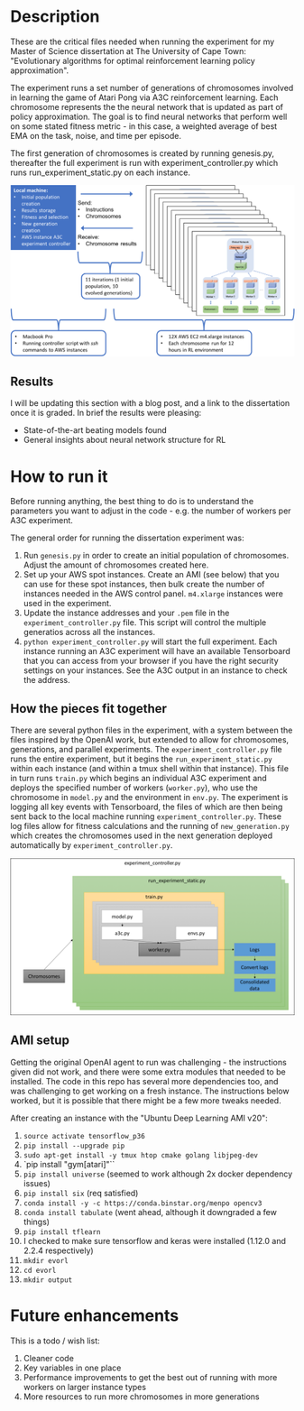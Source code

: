# Description

These are the critical files needed when running the experiment for my Master of Science dissertation at The University of Cape Town: "Evolutionary algorithms for optimal reinforcement learning policy approximation".

The experiment runs a set number of generations of chromosomes involved in learning the game of Atari Pong via A3C reinforcement learning. Each chromosome represents the the neural network that is updated as part of policy approximation. The goal is to find neural networks that perform well on some stated fitness metric - in this case, a weighted average of best EMA on the task, noise, and time per episode.

The first generation of chromosomes is created by running genesis.py, thereafter the full experiment is run with experiment_controller.py which runs run_experiment_static.py on each instance.

![Overall design](images/cuningham_2_overallexperiment.png)


## Results

I will be updating this section with a blog post, and a link to the dissertation once it is graded. In brief the results were pleasing:
* State-of-the-art beating models found
* General insights about neural network structure for RL

# How to run it

Before running anything, the best thing to do is to understand the parameters you want to adjust in the code - e.g. the number of workers per A3C experiment.

The general order for running the dissertation experiment was:

1. Run `genesis.py` in order to create an initial population of chromosomes. Adjust the amount of chromosomes created here.
2. Set up your AWS spot instances. Create an AMI (see below) that you can use for these spot instances, then bulk create the number of instances needed in the AWS control panel. `m4.xlarge` instances were used in the experiment.
3. Update the instance addresses and your `.pem` file in the `experiment_controller.py` file. This script will control the multiple generatios across all the instances.
4. `python experiment_controller.py` will start the full experiment. Each instance running an A3C experiment will have an available Tensorboard that you can access from your browser if you have the right security settings on your instances. See the A3C output in an instance to check the address.

## How the pieces fit together

There are several python files in the experiment, with a system between the files inspired by the OpenAI work, but extended to allow for chromosomes, generations, and parallel experiments. The `experiment_controller.py` file runs the entire experiment, but it begins the `run_experiment_static.py` within each instance (and within a tmux shell within that instance). This file in turn runs `train.py` which begins an individual A3C experiment and deploys the specified number of workers (`worker.py`), who use the chromosome in `model.py` and the environment in `env.py`. The experiment is logging all key events with Tensorboard, the files of which are then being sent back to the local machine running `experiment_controller.py`. These log files allow for fitness calculations and the running of `new_generation.py` which creates the chromosomes used in the next generation deployed automatically by `experiment_controller.py`.

![File linkages](images/cuningham_3_filefit.png)

## AMI setup

Getting the original OpenAI agent to run was challenging - the instructions given did not work, and there were some extra modules that needed to be installed. The code in this repo has several more dependencies too, and was challenging to get working on a fresh instance. The instructions below worked, but it is possible that there might be a few more tweaks needed.

After creating an instance with the "Ubuntu Deep Learning AMI v20":


1. `source activate tensorflow_p36`
2. `pip install --upgrade pip`
3. `sudo apt-get install -y tmux htop cmake golang libjpeg-dev`
4. `pip install "gym[atari]"``
5. `pip install universe` (seemed to work although 2x docker dependency issues)
6. `pip install six` (req satisfied)
7. `conda install -y -c https://conda.binstar.org/menpo opencv3`
8. `conda install tabulate` (went ahead, although it downgraded a few things)
9. `pip install tflearn`
10. I checked to make sure tensorflow and keras were installed (1.12.0 and 2.2.4 respectively)
11. `mkdir evorl`
12. `cd evorl`
13. `mkdir output`

# Future enhancements

This is a todo / wish list:
1. Cleaner code
2. Key variables in one place
3. Performance improvements to get the best out of running with more workers on larger instance types
4. More resources to run more chromosomes in more generations
